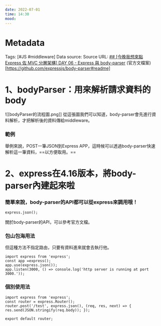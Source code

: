 ```yaml
---
date: 2022-07-01
time: 14:30
mood:
---
```

# Metadata
Tags: [#JS #middleware]
Data source: 
Source URL: [## [今晚我想來點 Express 佐 MVC 分層架構] DAY 06 - Express 與 body-parser](https://ithelp.ithome.com.tw/articles/10241083)
(官方文檔案)[https://github.com/expressjs/body-parser#readme]



# 1、bodyParser：用來解析請求資料的body

![[bodyParser的流程圖.png]]
從這張圖我們可以知道，body-parser會先進行資料解析，才把解析後的資料傳給middleware。

### 範例
舉例來說，POST一筆JSON到Express APP，這時候可以透過body-parser快速解析這一筆資料，==以方便取用。==


# 2、express在4.16版本，將body-parser內建起來啦

### 簡單來說，body-parser的API都可以從express來調用哦！
```JS
express.json();
```
關於body-parser的API，可以參考官方文檔。

### 包山包海用法
但這種方法不指定路由，只要有資料進來就會去執行他。
```JS
import express from 'express'; 
const app =express(); 
app.use(express.json()); 
app.listen(3000, () => console.log('http server is running at port 3000.'));
```

### 個別使用法
```JS
import express from 'express'; 
const router = express.Router(); 
router.post('/test', express.json(), (req, res, next) => { res.send(JSON.stringify(req.body)); }); 

export default router;
```